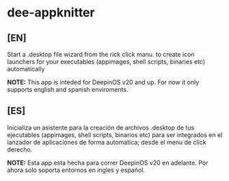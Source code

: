 # dee-appknitter

## [EN]
Start a .desktop file wizard from the rick click manu. to create icon launchers for your executables (appimages, shell scripts, binaries etc) automatically

**NOTE:** This app is inteded for DeepinOS v20 and up. For now it only supports english and spanish enviroments.

## [ES]
Inicializa un asistente para la creación de archivos .desktop de tus ejecutables (appimages, shell scripts, binarios etc) para ser    integrados en el lanzador de aplicaciónes de forma automatica; desde el menu de click derecho.


**NOTE:**  Esta app esta hecha para correr DeepinOS v20 en adelante. Por ahora solo soporta entornos en ingles y español.
